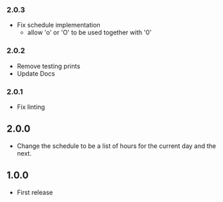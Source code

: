 <!-- https://developers.home-assistant.io/docs/add-ons/presentation#keeping-a-changelog -->

### 2.0.3

- Fix schedule implementation
  - allow 'o' or 'O' to be used together with '0'

### 2.0.2

- Remove testing prints
- Update Docs

### 2.0.1

- Fix linting

## 2.0.0

- Change the schedule to be a list of hours for the current day and the next.

## 1.0.0

- First release

